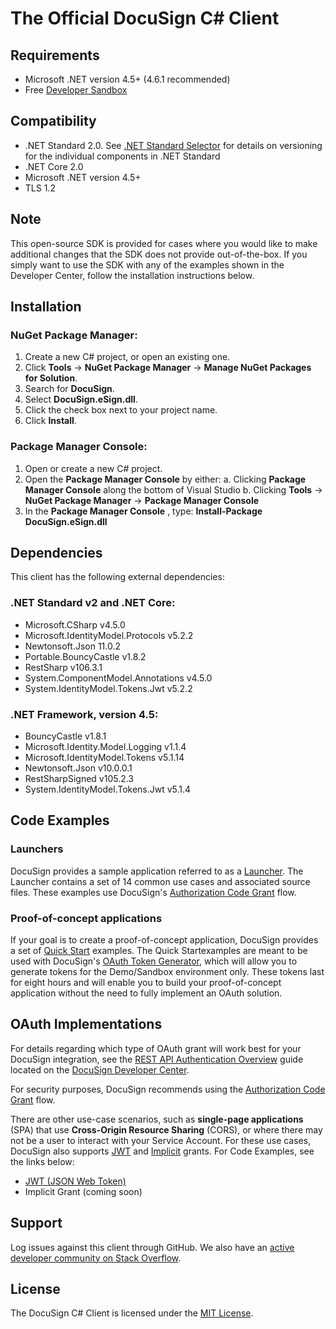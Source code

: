 ﻿

# The Official DocuSign C# Client

## Requirements

- Microsoft .NET version 4.5+ (4.6.1 recommended)
- Free [Developer Sandbox](https://go.docusign.com/sandbox/productshot/?elqCampaignId=16531)

## Compatibility

- .NET Standard 2.0. See [.NET Standard Selector](http://immo.landwerth.net/netstandard-versions/) for details on versioning for the individual components in .NET Standard
- .NET Core 2.0
- Microsoft .NET version 4.5+
- TLS 1.2

## Note

This open-source SDK is provided for cases where you would like to make additional changes that the SDK does not provide out-of-the-box. If you simply want to use the SDK with any of the examples shown in the Developer Center, follow the installation instructions below.

## Installation

### NuGet Package Manager:

1. Create a new C# project, or open an existing one.
2. Click **Tools** -> **NuGet Package Manager** -> **Manage NuGet Packages for Solution**.
3. Search for **DocuSign**.
4. Select **DocuSign.eSign.dll**.
5. Click the check box next to your project name.
6. Click **Install**.

### Package Manager Console:

1. Open or create a new C# project.
2. Open the **Package Manager Console** by either:
  a. Clicking **Package Manager Console** along the bottom of Visual Studio
  b. Clicking **Tools** -> **NuGet Package Manager** -> **Package Manager Console**
3. In the **Package Manager Console** , type: **Install-Package DocuSign.eSign.dll**

## Dependencies

This client has the following external dependencies:

### .NET Standard v2 and .NET Core:

- Microsoft.CSharp v4.5.0 
- Microsoft.IdentityModel.Protocols v5.2.2 
- Newtonsoft.Json 11.0.2 
- Portable.BouncyCastle v1.8.2 
- RestSharp v106.3.1 
- System.ComponentModel.Annotations v4.5.0 
- System.IdentityModel.Tokens.Jwt v5.2.2 

### .NET Framework, version 4.5:

- BouncyCastle v1.8.1
- Microsoft.Identity.Model.Logging v1.1.4
- Microsoft.IdentityModel.Tokens v5.1.14
- Newtonsoft.Json v10.0.0.1
- RestSharpSigned v105.2.3
- System.IdentityModel.Tokens.Jwt v5.1.4

## Code Examples

### Launchers

DocuSign provides a sample application referred to as a [Launcher](https://github.com/docusign/eg-03-csharp-auth-code-grant-core). The Launcher contains a set of 14 common use cases and associated source files. These examples use DocuSign's [Authorization Code Grant](https://developers.docusign.com/esign-rest-api/guides/authentication/oauth2-code-grant) flow.

### Proof-of-concept applications

If your goal is to create a proof-of-concept application, DocuSign provides a set of [Quick Start](https://developers.docusign.com/esign-rest-api/code-examples/quickstart-overview) examples. The Quick Startexamples are meant to be used with DocuSign's [OAuth Token Generator](https://developers.docusign.com/oauth-token-generator), which will allow you to generate tokens for the Demo/Sandbox environment only. These tokens last for eight hours and will enable you to build your proof-of-concept application without the need to fully implement an OAuth solution.

## OAuth Implementations

For details regarding which type of OAuth grant will work best for your DocuSign integration, see the [REST API Authentication Overview](https://developers.docusign.com/esign-rest-api/guides/authentication) guide located on the [DocuSign Developer Center](https://developers.docusign.com/).

For security purposes, DocuSign recommends using the [Authorization Code Grant](https://developers.docusign.com/esign-rest-api/guides/authentication/oauth2-code-grant) flow.

There are other use-case scenarios, such as  **single-page applications** (SPA) that use  **Cross-Origin Resource Sharing** (CORS), or where there may not be a user to interact with your Service Account. For these use cases, DocuSign also supports [JWT](https://developers.docusign.com/esign-rest-api/guides/authentication/oauth2-jsonwebtoken) and [Implicit](https://developers.docusign.com/esign-rest-api/guides/authentication/oauth2-implicit) grants. For Code Examples, see the links below:

- [JWT (JSON Web Token)](https://github.com/docusign/eg-01-csharp-jwt-core)
- Implicit Grant (coming soon)

## Support

Log issues against this client through GitHub. We also have an [active developer community on Stack Overflow](http://stackoverflow.com/questions/tagged/docusignapi).

## License

The DocuSign C# Client is licensed under the [MIT License](https://github.com/docusign/docusign-csharp-client/blob/master/LICENSE).

